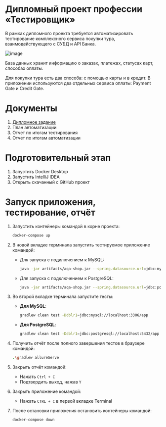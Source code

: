 # **Дипломный проект профессии «Тестировщик»**
В рамках дипломного проекта требуется автоматизировать тестирование комплексного сервиса покупки тура, взаимодействующего с СУБД и API Банка.

![image](https://github.com/user-attachments/assets/6c533754-b962-4166-aadc-ec32b9547bf6)

База данных хранит информацию о заказах, платежах, статусах карт, способах оплаты.

Для покупки тура есть два способа: с помощью карты и в кредит. В приложении используются два отдельных сервиса оплаты: Payment Gate и Credit Gate.

# Документы
1.  [Дипломное задание](https://github.com/netology-code/qa-diploma)
2. План автоматизации
3. Отчет по итогам тестирования
4. Отчет по итогам автоматизации
# Подготовительный этап
1. Запустить Docker Desktop
2. Запустить IntelliJ IDEA
3. Открыть скачанный с GitHub проект 
# Запуск приложения, тестирование, отчёт
1. Запустить контейнеры командой в корне проекта:
   ```bash
   docker-compose up
   ```

2. В новой вкладке терминала запустить тестируемое приложение командой:

   - Для запуска с подключением к MySQL:
     ```bash
     java -jar artifacts/aqa-shop.jar --spring.datasource.url=jdbc:mysql://localhost:3306/app
     ```

   - Для запуска с подключением к PostgreSQL:
     ```bash
     java -jar artifacts/aqa-shop.jar --spring.datasource.url=jdbc:postgresql://localhost:5432/app
     ```
     
3. Во второй вкладке терминала запустите тесты:
   - **Для MySQL**:
     ```bash
     gradlew clean test -Ddblr1=jdbc:mysql://localhost:3306/app
     ```
     
   - **Для PostgreSQL**:
     ```bash
     gradlew clean test -Ddblr1=jdbc:postgresql://localhost:5432/app
     ```
     
4. Получить отчёт после полного завершения тестов в браузере командой:
   ```bash
   .\gradlew allureServe
   ```

5. Закрыть отчёт командой:
   - Нажать `Ctrl + C`
   - Подтвердить выход, нажав `Y`

6. Закрыть приложение командой:
   - Нажать `CTRL + C` в первой вкладке Terminal

7. После остановки приложения остановить контейнеры командой:
    ```bash
    docker-compose down
    ```
